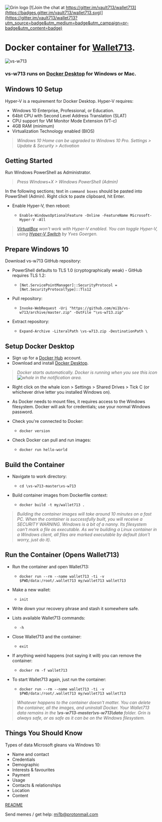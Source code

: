 
![Grin logo](https://ipfs.io/ipfs/QmdboUjYec5DW2bveXQasCm6Y19KjkZorULkTXo8ogfkU3) [![Join the chat at https://gitter.im/vault713/wallet713](https://badges.gitter.im/vault713/wallet713.svg)](https://gitter.im/vault713/wallet713?utm_source=badge&utm_medium=badge&utm_campaign=pr-badge&utm_content=badge)

# Docker container for [Wallet713](https://github.com/vault713/wallet713).
![vs-w713](https://ipfs.io/ipfs/QmSchK6LTdTYgKqZ26DU7XcSBDiDrtquvikbRUQXitygJf)

### vs-w713 runs on [Docker Desktop](https://www.docker.com/products/docker-desktop) for Windows or Mac.

## Windows 10 Setup
Hyper-V is a requirement for Docker Desktop. Hyper-V requires:

* Windows 10 Enterprise, Professional, or Education.
* 64bit CPU with Second Level Address Translation (SLAT)
* CPU support for VM Monitor Mode Extension (VT-c)
* 4GB RAM (minimum)
* Virtualization Technology enabled (BIOS)

>*Windows 10 Home can be upgraded to Windows 10 Pro. Settings > Update & Security > Activation*

## Getting Started
Run Windows PowerShell as Administrator.
>*Press Windows+X > Windows PowerShell (Admin)*

In the following sections; text in `command boxes` should be  pasted into PowerShell (Admin). Right click to paste clipboard, hit Enter.

* Enable Hyper-V, then reboot:

  * `Enable-WindowsOptionalFeature -Online -FeatureName Microsoft-Hyper-V -All`

>*[VirtualBox](https://www.virtualbox.org/) won't work with Hyper-V enabled. You can toggle Hyper-V, using [Hyper-V Switch](https://unclassified.software/en/apps/hypervswitch) by Yves Goergen.*

## Prepare Windows 10
Download vs-w713 GitHub repository:

* PowerShell defaults to TLS 1.0 (cryptographically weak) - GitHub requires TLS 1.2:
  * `[Net.ServicePointManager]::SecurityProtocol = [Net.SecurityProtocolType]::Tls12 `
  
* Pull repository:
  * `Invoke-WebRequest -Uri "https://github.com/mi1b/vs-w713/archive/master.zip" -OutFile "\vs-w713.zip"`

* Extract repository:
  * `Expand-Archive -LiteralPath \vs-w713.zip -DestinationPath \`

## Setup Docker Desktop
* Sign up for a [Docker Hub](https://hub.docker.com/signup) account.
* Download and install [Docker Desktop](https://hub.docker.com/editions/community/docker-ce-desktop-windows).

>*Docker starts automatically.  Docker is running when you see this icon ![whale](https://ipfs.io/ipfs/Qmd3RCnf58MoTH1uVbqehXg9keVZgBZMvA9vVpaN76hBKv) in the notification area.*

* Right click on the whale icon > Settings > Shared Drives > Tick C (or whichever drive letter you installed Windows on).

* As Docker needs to mount files, it requires access to the Windows filesystem. Docker will ask for credentials; use your normal Windows password.

* Check you're connected to Docker:
  * `docker version`
  
* Check Docker can pull and run images:
  * `docker run hello-world`

## Build the Container

* Navigate to work directory:
  * `cd \vs-w713-master\vs-w713`
  
 * Build container images from Dockerfile context:
   * `docker build -t my/wallet713 .`

>*Building the container images will take around 10 minutes on a fast PC. When the container is successfully built, you will receive a SECURITY WARNING. Windows is a bit of a nanny. Its filesystem can't mark a file as executable. As we're building a Linux container in a Windows client, all files are marked executable by default (don't worry, just do it).*

## Run the Container (Opens Wallet713)

* Run the container and open Wallet713:
  * `docker run --rm --name wallet713 -ti -v $PWD/data:/root/.wallet713 my/wallet713 wallet713`
   
* Make a new wallet:
  * `init`

* Write down your recovery phrase and stash it somewhere safe.

* Lists available Wallet713 commands:
  * `-h`
  
 * Close Wallet713 and the container:
   * `exit`
   
* If anything weird happens (not saying it will) you can remove the container:
  * `docker rm -f wallet713`
  
* To start Wallet713 again, just run the container:
  * `docker run --rm --name wallet713 -ti -v $PWD/data:/root/.wallet713 my/wallet713 wallet713`
  
> *Whatever happens to the container doesn't matter. You can delete the container, all the images, and uninstall Docker. Your Wallet713 data remains in the **\vs-w713-master\vs-w713\data** folder. Grin is always safe, or as safe as it can be on the Windows filesystem.*


## Things You Should Know
Types of data Microsoft gleans via Windows 10:

* Name and contact
* Credentials
* Demographic
* Interests & favourites
* Payment
* Usage
* Contacts & relationships
* Location
* Content

[README](https://heimdalsecurity.com/en/windows-10-security-guide/privacy)

Send memes / get help: mi1b@protonmail.com
